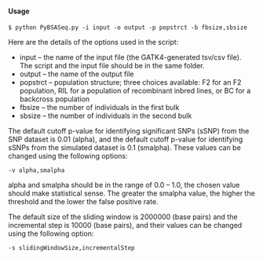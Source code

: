 #### Usage

`$ python PyBSASeq.py -i input -o output -p popstrct -b fbsize,sbsize`

Here are the details of the options used in the script:
- input – the name of the input file (the GATK4-generated tsv/csv file). The script and the input file should be in the same folder. 
- output – the name of the output file
- popstrct – population structure; three choices available: F2 for an F2 population, RIL for a population of recombinant inbred lines, or BC for a backcross population
- fbsize – the number of individuals in the first bulk
- sbsize – the number of individuals in the second bulk

The default cutoff p-value for identifying significant SNPs (sSNP) from the SNP dataset is 0.01 (alpha), and the default cutoff p-value for identifying sSNPs from the simulated dataset is 0.1 (smalpha). These values can be changed using the following options:

`-v alpha,smalpha`

alpha and smalpha should be in the range of 0.0 – 1.0, the chosen value should make statistical sense. The greater the smalpha value, the higher the threshold and the lower the false positive rate.

The default size of the sliding window is 2000000 (base pairs) and the incremental step is 10000 (base pairs), and their values can be changed using the following option:

`-s slidingWindowSize,incrementalStep`